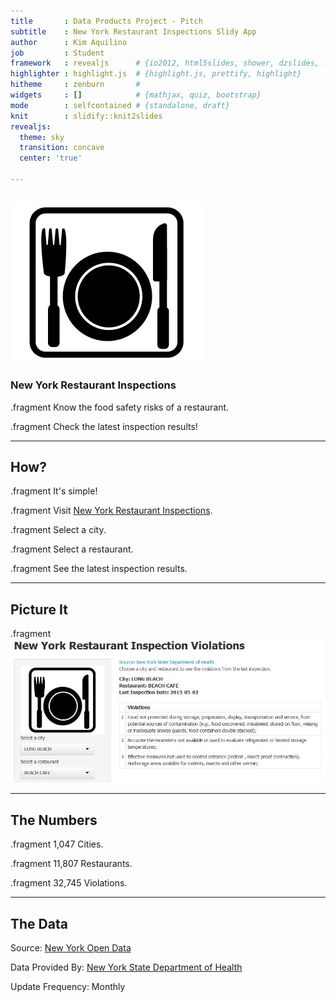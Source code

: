 ```yaml
---
title       : Data Products Project - Pitch
subtitle    : New York Restaurant Inspections Slidy App
author      : Kim Aquilino
job         : Student
framework   : revealjs      # {io2012, html5slides, shower, dzslides, ...}
highlighter : highlight.js  # {highlight.js, prettify, highlight}
hitheme     : zenburn       # 
widgets     : []            # {mathjax, quiz, bootstrap}
mode        : selfcontained # {standalone, draft}
knit        : slidify::knit2slides
revealjs:
  theme: sky
  transition: concave
  center: 'true'
  
--- 
```


## 

![Restaurant Image](assets/img/restaurant_sign.jpg)

### New York Restaurant Inspections

.fragment Know the food safety risks of a restaurant.

.fragment Check the latest inspection results! 

--- 

## How?

.fragment It's simple!

.fragment Visit [New York Restaurant Inspections](https://kaquilino.shinyapps.io/DataProductsProject/).

.fragment Select a city.

.fragment Select a restaurant.

.fragment See the latest inspection results. 

--- 

## Picture It

.fragment ![Sample Image](assets/img/sample_output.jpg)

---

## The Numbers



.fragment 1,047 Cities. 

.fragment 11,807 Restaurants.

.fragment  32,745 Violations.

---

## The Data

Source: [New York Open Data](https://health.data.ny.gov/Health/Food-Service-Establishment-Last-Inspection/cnih-y5dw)

Data Provided By: [New York State Department of Health](http://www.health.ny.gov/regulations/nycrr/title_10/part_14/subpart_14-1.htm)

Update Frequency: Monthly
